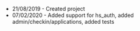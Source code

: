 * 21/08/2019 - Created project
* 07/02/2020 - Added support for hs_auth, added admin/checkin/applications, added tests